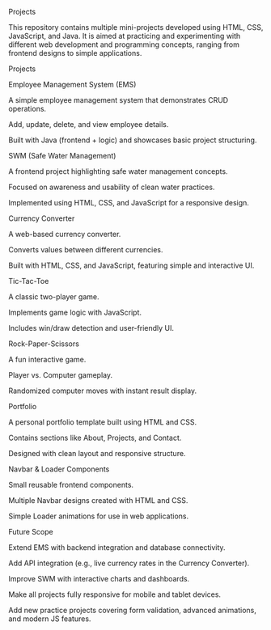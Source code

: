 Projects

This repository contains multiple mini-projects developed using HTML, CSS, JavaScript, and Java.
It is aimed at practicing and experimenting with different web development and programming concepts, ranging from frontend designs to simple applications.

Projects

Employee Management System (EMS)

A simple employee management system that demonstrates CRUD operations.

Add, update, delete, and view employee details.

Built with Java (frontend + logic) and showcases basic project structuring.

SWM (Safe Water Management)

A frontend project highlighting safe water management concepts.

Focused on awareness and usability of clean water practices.

Implemented using HTML, CSS, and JavaScript for a responsive design.

Currency Converter

A web-based currency converter.

Converts values between different currencies.

Built with HTML, CSS, and JavaScript, featuring simple and interactive UI.

Tic-Tac-Toe

A classic two-player game.

Implements game logic with JavaScript.

Includes win/draw detection and user-friendly UI.

Rock-Paper-Scissors

A fun interactive game.

Player vs. Computer gameplay.

Randomized computer moves with instant result display.

Portfolio

A personal portfolio template built using HTML and CSS.

Contains sections like About, Projects, and Contact.

Designed with clean layout and responsive structure.

Navbar & Loader Components

Small reusable frontend components.

Multiple Navbar designs created with HTML and CSS.

Simple Loader animations for use in web applications.

Future Scope

Extend EMS with backend integration and database connectivity.

Add API integration (e.g., live currency rates in the Currency Converter).

Improve SWM with interactive charts and dashboards.

Make all projects fully responsive for mobile and tablet devices.

Add new practice projects covering form validation, advanced animations, and modern JS features.
